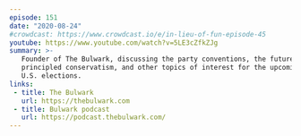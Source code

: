 ```yaml
---
episode: 151
date: "2020-08-24"
#crowdcast: https://www.crowdcast.io/e/in-lieu-of-fun-episode-45
youtube: https://www.youtube.com/watch?v=5LE3cZfkZJg
summary: >-
   Founder of The Bulwark, discussing the party conventions, the future of
   principled conservatism, and other topics of interest for the upcoming
   U.S. elections.
links:
 - title: The Bulwark
   url: https://thebulwark.com
 - title: Bulwark podcast
   url: https://podcast.thebulwark.com/
---
```

